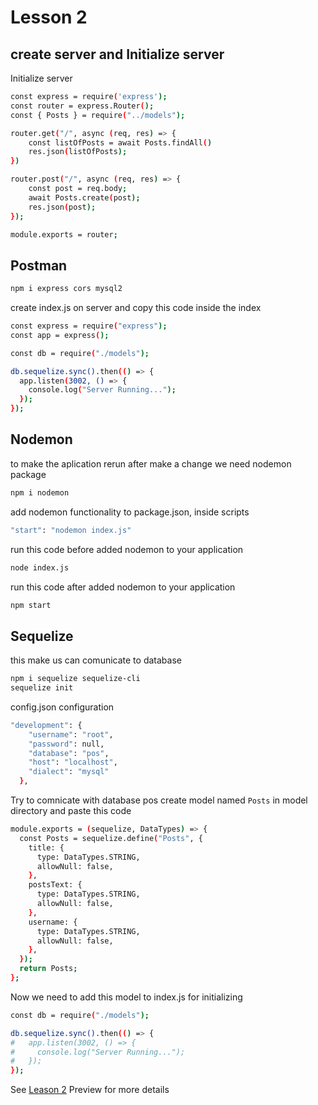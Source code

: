 # Lesson 2

## create server and Initialize server

Initialize server

```bash
const express = require('express');
const router = express.Router();
const { Posts } = require("../models");

router.get("/", async (req, res) => {
    const listOfPosts = await Posts.findAll()
    res.json(listOfPosts);
})

router.post("/", async (req, res) => {
    const post = req.body;
    await Posts.create(post);
    res.json(post);
});

module.exports = router;
```

## Postman



```bash
npm i express cors mysql2
```

create index.js on server and copy this code inside the index

```bash
const express = require("express");
const app = express();

const db = require("./models");

db.sequelize.sync().then(() => {
  app.listen(3002, () => {
    console.log("Server Running...");
  });
});
```

## Nodemon

to make the aplication rerun after make a change we need nodemon package

```bash
npm i nodemon
```

add nodemon functionality to package.json, inside scripts

```bash
"start": "nodemon index.js"
```

run this code before added nodemon to your application

```bash
node index.js
```

run this code after added nodemon to your application

```bash
npm start
```

## Sequelize

this make us can comunicate to database

```bash
npm i sequelize sequelize-cli
sequelize init
```

config.json configuration

```bash
"development": {
    "username": "root",
    "password": null,
    "database": "pos",
    "host": "localhost",
    "dialect": "mysql"
  },
```

Try to comnicate with database pos
create model named `Posts` in model directory and paste this code

```bash
module.exports = (sequelize, DataTypes) => {
  const Posts = sequelize.define("Posts", {
    title: {
      type: DataTypes.STRING,
      allowNull: false,
    },
    postsText: {
      type: DataTypes.STRING,
      allowNull: false,
    },
    username: {
      type: DataTypes.STRING,
      allowNull: false,
    },
  });
  return Posts;
};
```

Now we need to add this model to index.js for initializing

```bash
const db = require("./models");

db.sequelize.sync().then(() => {
#   app.listen(3002, () => {
#     console.log("Server Running...");
#   });
});
```

See [Leason 2](https://lesson2.com) Preview for more details
